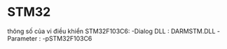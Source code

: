 # STM32


thông số của vi điều khiển STM32F103C6:
-Dialog DLL : DARMSTM.DLL 
-Parameter  : -pSTM32F103C6

